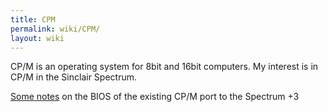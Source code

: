 ```yaml
---
title: CPM
permalink: wiki/CPM/
layout: wiki
---
```


CP/M is an operating system for 8bit and 16bit computers. My interest is
in CP/M in the Sinclair Spectrum.

[Some notes](/wiki/CPM-bios-notes "wikilink") on the BIOS of the existing CP/M
port to the Spectrum +3
